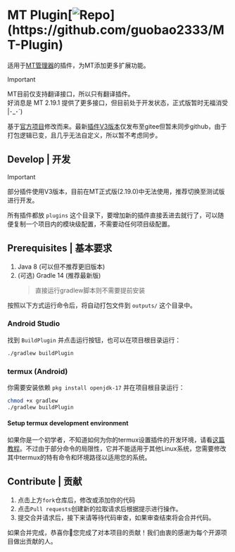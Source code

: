 # MT Plugin[![Repo](https://img.shields.io/badge/Github-%230A0A0A.svg?&style=flat-square&logo=Github&logoColor=white.)](https://github.com/guobao2333/MT-Plugin)
适用于[MT管理器](https://mt2.cn)的插件，为MT添加更多扩展功能。

> [!IMPORTANT]
> MT目前仅支持翻译接口，所以只有翻译插件。  
> 好消息是 MT 2.19.1 提供了更多接口，但目前处于开发状态，正式版暂时无福消受 |･_･`)

基于[官方项目](https://github.com/L-JINBIN/MT-Translation-Plugin)修改而来。最新[插件V3版本](https://mt2.cn/guide/plugin/introduction.html#v3-%E7%89%88%E6%9C%AC)仅发布至gitee但暂未同步github，由于打包逻辑已变，且几乎无法自定义，所以暂不考虑同步。

## Develop | 开发
> [!IMPORTANT]
> 部分插件使用V3版本，目前在MT正式版(2.19.0)中无法使用，推荐切换至测试版进行开发。

所有插件都放 `plugins` 这个目录下，要增加新的插件直接丢进去就行了，可以随便复制一个项目内的模块级配置，不需要动任何项目级配置。

## Prerequisites | 基本要求
1. Java 8 (可以但不推荐更旧版本)
2. (可选) Gradle 14 (推荐最新版)
   > 直接运行gradlew脚本则不需要提前安装

按照以下方式运行命令后，将自动打包文件到 `outputs/` 这个目录中。

### Android Studio
找到 `BuildPlugin` 并点击运行按钮，也可以在项目根目录运行：
```bash
./gradlew buildPlugin
```

### termux (Android)
你需要安装依赖 `pkg install openjdk-17` 并在项目根目录运行：
```bash
chmod +x gradlew
./gradlew buildPlugin
```

#### Setup termux development environment
如果你是一个初学者，不知道如何为你的termux设置插件的开发环境，请看[这篇教程](docs/AndroidSDK.md)。不过由于部分命令的局限性，它并不能适用于其他Linux系统，您需要修改其中termux的特有命令和环境路径以适用您的系统。

## Contribute | 贡献
1. 点击上方`fork`仓库后，修改或添加你的代码
2. 点击`Pull requests`创建新的拉取请求后根据提示进行操作。
3. 提交合并请求后，接下来请等待代码审查，如果审查结束将会合并代码。

如果合并完成，恭喜你🎉您完成了对本项目的贡献！我们由衷的感谢为每个开源项目做出贡献的人。
